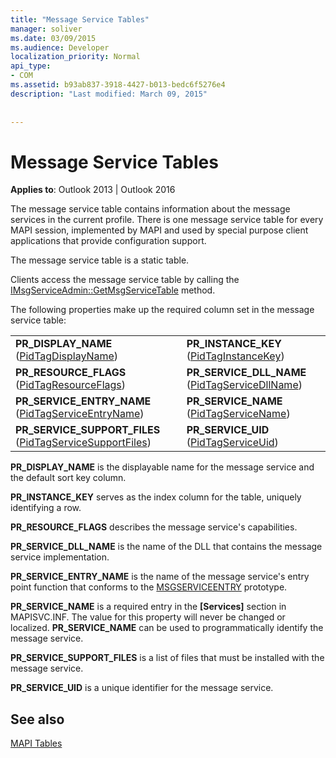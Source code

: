 ```yaml
---
title: "Message Service Tables"
manager: soliver
ms.date: 03/09/2015
ms.audience: Developer
localization_priority: Normal
api_type:
- COM
ms.assetid: b93ab837-3918-4427-b013-bedc6f5276e4
description: "Last modified: March 09, 2015"
 
 
---
```


# Message Service Tables

  
  
**Applies to**: Outlook 2013 | Outlook 2016 
  
The message service table contains information about the message services in the current profile. There is one message service table for every MAPI session, implemented by MAPI and used by special purpose client applications that provide configuration support. 
  
The message service table is a static table.
  
Clients access the message service table by calling the [IMsgServiceAdmin::GetMsgServiceTable](imsgserviceadmin-getmsgservicetable.md) method. 
  
The following properties make up the required column set in the message service table:
  
|||
|:-----|:-----|
|**PR_DISPLAY_NAME** ([PidTagDisplayName](pidtagdisplayname-canonical-property.md))  <br/> |**PR_INSTANCE_KEY** ([PidTagInstanceKey](pidtaginstancekey-canonical-property.md))  <br/> |
|**PR_RESOURCE_FLAGS** ([PidTagResourceFlags](pidtagresourceflags-canonical-property.md))  <br/> |**PR_SERVICE_DLL_NAME** ([PidTagServiceDllName](pidtagservicedllname-canonical-property.md))  <br/> |
|**PR_SERVICE_ENTRY_NAME** ([PidTagServiceEntryName](pidtagserviceentryname-canonical-property.md))  <br/> |**PR_SERVICE_NAME** ([PidTagServiceName](pidtagservicename-canonical-property.md))  <br/> |
|**PR_SERVICE_SUPPORT_FILES** ([PidTagServiceSupportFiles](pidtagservicesupportfiles-canonical-property.md))  <br/> |**PR_SERVICE_UID** ([PidTagServiceUid](pidtagserviceuid-canonical-property.md))  <br/> |
   
 **PR_DISPLAY_NAME** is the displayable name for the message service and the default sort key column. 
  
 **PR_INSTANCE_KEY** serves as the index column for the table, uniquely identifying a row. 
  
 **PR_RESOURCE_FLAGS** describes the message service's capabilities. 
  
 **PR_SERVICE_DLL_NAME** is the name of the DLL that contains the message service implementation. 
  
 **PR_SERVICE_ENTRY_NAME** is the name of the message service's entry point function that conforms to the [MSGSERVICEENTRY](msgserviceentry.md) prototype. 
  
 **PR_SERVICE_NAME** is a required entry in the **[Services]** section in MAPISVC.INF. The value for this property will never be changed or localized. **PR_SERVICE_NAME** can be used to programmatically identify the message service. 
  
 **PR_SERVICE_SUPPORT_FILES** is a list of files that must be installed with the message service. 
  
 **PR_SERVICE_UID** is a unique identifier for the message service. 
  
## See also



[MAPI Tables](mapi-tables.md)

